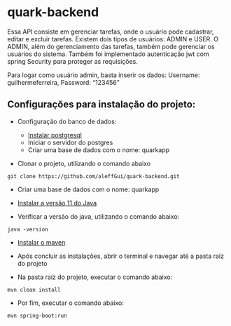# quark-backend

Essa API consiste em gerenciar tarefas, onde o usuário pode cadastrar, editar e excluir tarefas. Existem dois tipos de usuários: ADMIN e USER. O ADMIN, além do gerenciamento das tarefas, também pode gerenciar os usuários do sistema. Também foi implementado autenticação jwt com spring Security para proteger as requisições.

Para logar como usuário admin, basta inserir os dados:
Username: guilhermeferreira,
Password: “123456”

## Configurações para instalação do projeto:

- Configuração do banco de dados:
  - [Instalar postgresql](https://www.postgresql.org/download/)
  - Iniciar o servidor do postgres
  - Criar uma base de dados com o nome: quarkapp

- Clonar o projeto, utilizando o comando abaixo
```
git clone https://github.com/aleffGui/quark-backend.git
```
- Criar uma base de dados com o nome: quarkapp

- [Instalar a versão 11 do Java](https://adoptium.net/temurin/releases/?version=11)

- Verificar a versão do java, utilizando o comando abaixo:
```
java -version
```
- [Instalar o maven](https://maven.apache.org/download.cgi)

- Após concluir as instalações, abrir o terminal e navegar até a pasta raíz do projeto

-  Na pasta raíz do projeto, executar o comando abaixo:
```
mvn clean install
```
- Por fim, executar o comando abaixo:
```
mvn spring-boot:run
```
